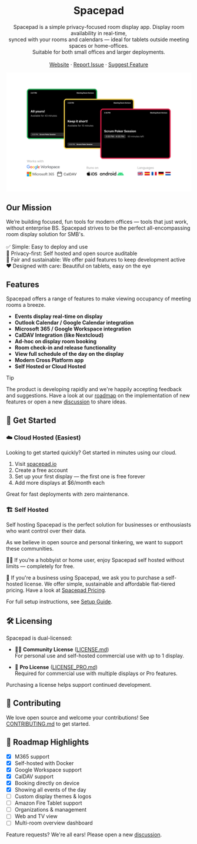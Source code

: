 <p align="center" style="margin-top: 120px">
  <h1 align="center">Spacepad</h3>

  <p align="center">Spacepad is a simple privacy-focused room display app. Display room availability in real-time, <br>synced with your rooms and calendars — ideal for tablets outside meeting spaces or home-offices. <br>Suitable for both small offices and larger deployments.
    <br />
    <br />
    <a href="https://spacepad.io">Website</a>
    ·
    <a href="https://github.com/magweter/spacepad/issues">Report Issue</a>
    ·
    <a href="https://github.com/magweter/spacepad/discussions">Suggest Feature</a>
  </p>
</p>

![Spacepad - Screenshot](assets/screenshot.png)

## Our Mission

We’re building focused, fun tools for modern offices — tools that just work, without enterprise BS.
Spacepad strives to be the perfect all-encompassing room display solution for SMB's.
<br><br>
✅ Simple: Easy to deploy and use<br>
🔐 Privacy-first: Self hosted and open source auditable<br>
💸 Fair and sustainable: We offer paid features to keep development active<br>
❤️ Designed with care: Beautiful on tablets, easy on the eye<br>

## Features

Spacepad offers a range of features to make viewing occupancy of meeting rooms a breeze. 

- **Events display real-time on display**
- **Outlook Calendar / Google Calendar integration**
- **Microsoft 365 / Google Workspace integration**
- **CalDAV Integration (like Nextcloud)**
- **Ad-hoc on display room booking**
- **Room check-in and release functionality**
- **View full schedule of the day on the display**
- **Modern Cross Platform app**
- **Self Hosted or Cloud Hosted**

> [!TIP]
> The product is developing rapidly and we're happily accepting feedback and suggestions. Have a look at our [roadmap](#roadmap) on the implementation of new features or open a new [discussion](https://github.com/magweter/spacepad/discussions) to share ideas.

## 🔧 Get Started

### ☁️ Cloud Hosted (Easiest)

Looking to get started quickly? Get started in minutes using our cloud.

1. Visit [spacepad.io](https://spacepad.io)
2. Create a free account
3. Set up your first display — the first one is free forever
4. Add more displays at $6/month each

Great for fast deployments with zero maintenance.

### 🏗️ Self Hosted

Self hosting Spacepad is the perfect solution for businesses or enthousiasts who want control over their data.

As we believe in open source and personal tinkering, we want to support these communities.

🙎‍♂️ If you’re a hobbyist or home user, enjoy Spacepad self hosted without limits — completely for free.

🏢 If you're a business using Spacepad, we ask you to purchase a self-hosted license. We offer simple, sustainable and affordable flat-tiered pricing. Have a look at [Spacepad Pricing](docs/PRICING.md).

For full setup instructions, see [Setup Guide](docs/SETUP.md).

## 🛠 Licensing

Spacepad is dual-licensed:

- 🧑‍💻 **Community License** ([LICENSE.md](LICENSE.md))  
  For personal use and self-hosted commercial use with up to 1 display.

- 🏢 **Pro License** ([LICENSE_PRO.md](LICENSE_PRO.md))  
  Required for commercial use with multiple displays or Pro features.

Purchasing a license helps support continued development.

## 🤝 Contributing

We love open source and welcome your contributions! See [CONTRIBUTING.md](CONTRIBUTING.md) to get started.

## 📅 Roadmap Highlights

- [x] M365 support
- [x] Self-hosted with Docker
- [x] Google Workspace support
- [x] CalDAV support
- [x] Booking directly on device
- [x] Showing all events of the day
- [ ] Custom display themes & logos
- [ ] Amazon Fire Tablet support
- [ ] Organizations & management
- [ ] Web and TV view
- [ ] Multi-room overview dashboard

Feature requests? We're all ears! Please open a new [discussion](https://github.com/magweter/spacepad/discussions).
